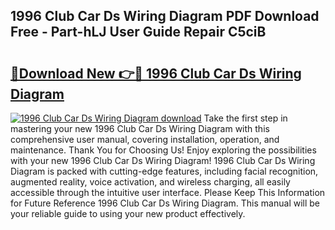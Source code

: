 ## 1996 Club Car Ds Wiring Diagram PDF Download Free - Part-hLJ User Guide Repair C5ciB

# <h2><a href="http://dfpnso.blite.top/?on=1996+Club+Car+Ds+Wiring+Diagram">🔗Download New 👉🔴 1996 Club Car Ds Wiring Diagram</a></h2>

[![1996 Club Car Ds Wiring Diagram download](https://i.imgur.com/lujVjoI.png)](http://dfpnso.blite.top/?on=1996+Club+Car+Ds+Wiring+Diagram)
Take the first step in mastering your new 1996 Club Car Ds Wiring Diagram with this comprehensive user manual, covering installation, operation, and maintenance. Thank You for Choosing Us! Enjoy exploring the possibilities with your new 1996 Club Car Ds Wiring Diagram! 1996 Club Car Ds Wiring Diagram is packed with cutting-edge features, including facial recognition, augmented reality, voice activation, and wireless charging, all easily accessible through the intuitive user interface. Please Keep This Information for Future Reference 1996 Club Car Ds Wiring Diagram. This manual will be your reliable guide to using your new product effectively.
